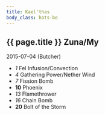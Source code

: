 ```yaml
---
title: Kael'thas
body_class: hots-bo
---
```


## {{ page.title }} Zuna/My
2015-07-04 (Butcher)

-   _1_  Fel Infusion/Convection
-   _4_  Gathering Power/Nether Wind
-   _7_  Fission Bomb 
- __10__ Phoenix
-  _13_  Flamethrower
-  _16_  Chain Bomb
- __20__ Bolt of the Storm

